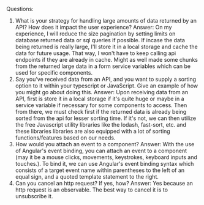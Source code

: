 Questions:
1. What is your strategy for handling large amounts of data returned by an API? How does it impact the user experience?
Answer: On my experience, I will reduce the size pagination by setting limits on database returned data or sql queries if possible. If incase the data being returned is really large, I'll store it in a local storage and cache the data for future usage. That way, I won't have to keep calling api endpoints if they are already in cache. Might as well made some chunks from the returned large data in a form service variables which can be used for specific components.
2. Say you’ve received data from an API, and you want to supply a sorting option to it within your typescript or JavaScript. Give an example of how you might go about doing this.
Answer: Upon receiving data from an API, first is store it in a local storage if it's quite huge or maybe in a service variable if necessary for some components to access. Then from there, we must check first if the returned data is already being sorted from the api for lesser sorting time. If it's not, we can then utilize the free Javascript utility libraries like the lodash, fast-sort, etc. and these libraries libraries are also equipped with a lot of sorting functions/features based on our needs.
3. How would you attach an event to a component?
Answer: With the use of Angular's event binding, you can attach an event to a component (may it be a mouse clicks, movements, keystrokes, keyboard inputs and touches.). To bind it, we can use Angular's event binding syntax which consists of a target event name within parentheses to the left of an equal sign, and a quoted template statement to the right.
4. Can you cancel an http request? If yes, how?
Answer: Yes because an http request is an observable. The best way to cancel it is to unsubscribe it.